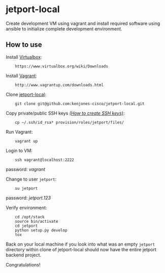 # jetport-local

Create development VM using vagrant and install required software using ansible to initialize complete development environment.


## How to use

Install [Virtualbox](https://www.virtualbox.org/wiki/Downloads):

        https://www.virtualbox.org/wiki/Downloads


Install [Vagrant](http://www.vagrantup.com/downloads.html):

        http://www.vagrantup.com/downloads.html


Clone [jetport-local](https://github.com/kenjones-cisco/jetport-local):

        git clone git@github.com:kenjones-cisco/jetport-local.git


Copy private/public SSH keys [*(How to create SSH keys)*](https://help.github.com/articles/generating-ssh-keys):

        cp ~/.ssh/id_rsa* provision/roles/jetport/files/


Run Vagrant:

        vagrant up


Login to VM:

        ssh vagrant@localhost:2222

password: *vagrant*


Change to user `jetport`:

        su jetport

password: *jetport.123*


Verify environment:

        cd /opt/stack
        source bin/activate
        cd jetport
        python setup.py develop
        tox

Back on your local machine if you look into what was an empty `jetport` directory within clone of jetport-local
should now have the entire jetport backend project.

Congratulations!


